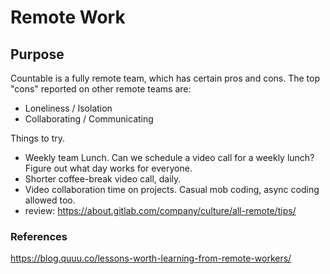 
# Remote Work

## Purpose

Countable is a fully remote team, which has certain pros and cons. The top "cons" reported on other remote teams are:

  * Loneliness / Isolation
  * Collaborating / Communicating
  
Things to try.

  * Weekly team Lunch. Can we schedule a video call for a weekly lunch? Figure out what day works for everyone.
  * Shorter coffee-break video call, daily.
  * Video collaboration time on projects. Casual mob coding, async coding allowed too.
  * review: https://about.gitlab.com/company/culture/all-remote/tips/

### References

https://blog.quuu.co/lessons-worth-learning-from-remote-workers/
